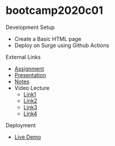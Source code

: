 # bootcamp2020c01
Development Setup
* Create a Basic HTML page
* Deploy on Surge using Github Actions

External Links
* [Assignment](https://github.com/panacloud/Bootcamp-Setup)
* [Presentation](https://docs.google.com/presentation/d/1f1AKJIS6WkZ3PjGWG-WVJzurrEb9wNreIgmfftgQSjE/edit#slide=id.g72e8d8e333_0_978)
* [Notes](https://docs.google.com/document/d/11D43REjdlsoZgchrhwf8UeuGdtXaFFMnHS9CAkVkXoY/edit)
* Video Lecture 
  * [Link1](https://www.youtube.com/watch?v=pjc441QKJFE&ab_channel=PanacloudServerlessSaaSTraining)
  * [Link2](https://www.facebook.com/piaic.main/videos/170335457846407/)
  * [Link3](https://www.youtube.com/watch?v=OiP7N_ztnik&ab_channel=PanacloudServerlessSaaSTraininginUrdu)
  * [Link4](https://www.facebook.com/piaic.main/videos/170952927784660/)

Deployment
* [Live Demo](http://hassanalikhan-bc2020c01.surge.sh/)
